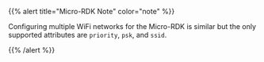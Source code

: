 {{% alert title="Micro-RDK Note" color="note" %}}

Configuring multiple WiFi networks for the Micro-RDK is similar but the only supported attributes are `priority`, `psk`, and `ssid`.

{{% /alert %}}
